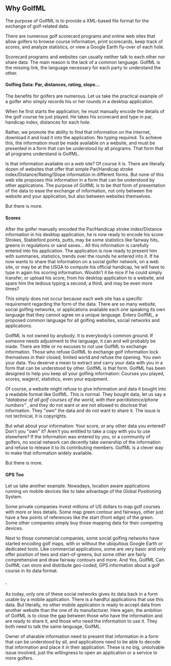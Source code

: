 ## Why GolfML ##

The purpose of GolfML is to provide a XML-based file format for the exchange of golf-related data.

There are numerous golf scorecard programs and online web sites that allow golfers to browse course information, print scorecards, keep track of scores, and analyze statistics, or view a Google Earth fly-over of each hole.

Scorecard programs and websites can usually neither talk to each other nor share data. The main reason is the lack of a common language. GolfML is the missing link, the language necessary for each party to understand the other.

#### Golfing Data: Par, distances, rating, slope... ####

The benefits for golfers are numerous. Let us take the practical example of a golfer who simply records his or her rounds in a desktop application.

When he first starts the application, he must manually encode the details of the golf course he just played. He takes his scorecard and type in par, handicap index, distances for each hole.

Rather, we promote the ability to find that information on the internet, download it and load it into the application. No typing required. To achieve this, the information must be made available on a website, and must be presented in a form that can be understood by all programs. That form that all programs understand is GolfML.

Is that information available on a web site? Of course it is. There are literally dozen of websites that offer that simple Par/Handicap stroke index/Distance/Rating/Slope information in different forms. But none of this web site proposes this information in a form that can be understood by other applications. The purpose of GolfML is to be _that_ form of presentation of the data to ease the exchange of information, not only between the website and your application, but also between websites themselves.

But there is more.

#### Scores ####

After the golfer manually encoded the Par/Handicap stroke index/Distance information in his desktop application, he is now ready to encode his score: Strokes, Stableford points, putts, may be some statistics like fairway hits, greens in regulations or sand saves... All this information is carefully entered into his application. The application is now ready to present him with summaries, statistics, trends over the rounds he entered into it. If he now wants to share that information on a social golfer network, on a web site, or may be at the USGA to compute his official handicap, he will have to type in again his scoring information. Wouldn’t it be nice if he could simply transfer, or upload his score, from his desktop application to a website, and spare him the tedious typing a second, a third, and may be even more times?

This simply does not occur because each web site has a specific requirement regarding the form of the data. There are so many website, social  golfing networks, or applications available each one speaking its own language that they cannot agree on a unique language. Enters GolfML, a proposed common language for all golfing websites, social networks and applications.

GolfML is not owned by anybody. It is everybody’s common ground. If someone needs adjustment to the language, it can and will probably be made. There are little or no excuses to not use GolfML to exchange information. Those who refuse GolfML to exchange golf information lock themselves in their closed, limited world and refuse the opening. You own your data. You deserve a mean to extract and carry your data with you in a form that can be understood by other. GolfML is that form. GolfML has been designed to help you keep all your golfing information: Courses you played, scores, wagers!, statistics, even your equipment.

Of course, a website might refuse to give information and data it bought into a readable format like GolfML. This is normal. They bought data, let us say a _"database of all golf courses of the world, with their par/distance/phone numbers”_ , and they do not want or are not allowed to disclose that information. They "own" the data and do not want to share it. The issue is not technical, it is copyrights.

But what about your information: Your score, or any other data you entered? Don't you "own" it? Aren't you entitled to take a copy with you to use elsewhere? If the information was entered by you, or a community of golfers, no social network can decently take ownership of the information and refuse to release it to its contributing members. GolfML is a clever way to make that information widely available.

But there is more.

#### GPS Too ####

Let us take another example. Nowadays, location aware applications running on mobile devices like to take advantage of the Global Positioning System.

Some private companies invest millions of US dollars to map golf courses with more or less details. Some map green contour and fairways, other just have a few points of references like the start (front edge) of the green. Some other companies simply buy those mapping data for their competing devices.

Next to those commercial companies, some social golfing networks have started encoding golf maps, with or without the ubiquitous Google Earth or dedicated tools. Like commercial applications, some are very basic and only offer position of tees and start-of-greens, but some other are fairly comprehensive and draw fairway contours and more. And Yes, GolfML Can. GolfML can store and distribute geo-coded, GPS information about a golf course in its data format.

#### . ####

As today, only one of these social networks gives its data back in a form usable by a mobile application. There is a handful applications that use this data. But literally, no other mobile application is ready to accept data from another website than the one of its manufacturer.
Here again, the ambition of GolfML is to close the gap between those who have the information and are ready to share it, and those who need the information to use it. They both need to talk the same language, GolfML.

Owner of sharable information need to present that information in a form that can be understood by all, and applications need to be able to decode that information and place it in their application. These is no big, unsolvable issue involved, just the willingness to open an application or a service to more golfers.